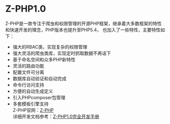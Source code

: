 # Z-PHP1.0
Z-PHP是一款专注于爬虫和权限管理的开源PHP框架，继承着大多数框架的特性和快速开发的理念，PHP版本也提升至PHP5.4， 也加入了一些特性，主要特性如下：<br>
* 强大的RBAC类，实现复杂的权限管理
* 强大灵活的爬虫类库，实现定时抓取数据不再话下
* 基于命名空间和众多PHP新特性
* 灵活的路由功能
* 配置文件可分离
* 数据库自动验证和自动完成
* 命令行访问支持
* 方便的自动生成定义
* 引入PHPcomposer包管理
* 多套模板引擎支持<br>
Z-PHP官网：[Z-PHP](http://zphp.5lazy.cn "Z-PHP")
<br>详细开发文档参考：[Z-PHP1.0完全开发手册](http://doc.5lazy.cn "Z-PHP1.0")
